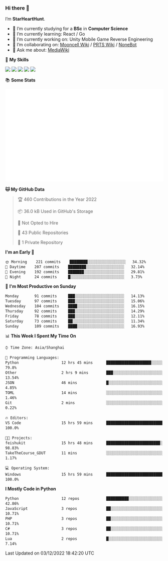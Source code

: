 ### Hi there 👋

I’m **StarHeartHunt**.

- 🏫 I’m currently studying for a **BSc** in **Computer Science**
- 🌱 I’m currently learning: React / Go
- 🔭 I’m currently working on: Unity Mobile Game Reverse Engineering
- 👯 I’m collaborating on: [Mooncell Wiki](https://fgo.wiki/) / [PRTS Wiki](http://prts.wiki/) / [NoneBot](https://github.com/nonebot)
- 💬 Ask me about: [MediaWiki](https://www.mediawiki.org)

🌟 **My Skills**

![](https://img.shields.io/badge/-Python-3e74a2?style=flat-square&logo=Python&logoColor=fff)
![](https://img.shields.io/badge/-Vue-4fc08d?style=flat-square&logo=vue.js&logoColor=fff)
![](https://img.shields.io/badge/-Node.js-339933?style=flat-square&logo=node.js&logoColor=fff)
![](https://img.shields.io/badge/-Linux-000000?style=flat-square&logo=Linux&logoColor=fff)
![](https://img.shields.io/badge/-Dotnet-512bd4?style=flat-square&logo=.net&logoColor=fff)

📚 **Some Stats**

![](https://github.com/StarHeartHunt/github-stats/blob/master/generated/overview.svg)

<!--START_SECTION:waka-->
**🐱 My GitHub Data** 

> 🏆 460 Contributions in the Year 2022
 > 
> 📦 36.0 kB Used in GitHub's Storage 
 > 
> 🚫 Not Opted to Hire
 > 
> 📜 43 Public Repositories 
 > 
> 🔑 1 Private Repository 
 > 
**I'm an Early 🐤** 

```text
🌞 Morning    221 commits    ████████░░░░░░░░░░░░░░░░░   34.32% 
🌆 Daytime    207 commits    ████████░░░░░░░░░░░░░░░░░   32.14% 
🌃 Evening    192 commits    ███████░░░░░░░░░░░░░░░░░░   29.81% 
🌙 Night      24 commits     █░░░░░░░░░░░░░░░░░░░░░░░░   3.73%

```
📅 **I'm Most Productive on Sunday** 

```text
Monday       91 commits     ███░░░░░░░░░░░░░░░░░░░░░░   14.13% 
Tuesday      97 commits     ███░░░░░░░░░░░░░░░░░░░░░░   15.06% 
Wednesday    104 commits    ████░░░░░░░░░░░░░░░░░░░░░   16.15% 
Thursday     92 commits     ███░░░░░░░░░░░░░░░░░░░░░░   14.29% 
Friday       78 commits     ███░░░░░░░░░░░░░░░░░░░░░░   12.11% 
Saturday     73 commits     ██░░░░░░░░░░░░░░░░░░░░░░░   11.34% 
Sunday       109 commits    ████░░░░░░░░░░░░░░░░░░░░░   16.93%

```


📊 **This Week I Spent My Time On** 

```text
⌚︎ Time Zone: Asia/Shanghai

💬 Programming Languages: 
Python                   12 hrs 45 mins      ████████████████████░░░░░   79.8% 
Other                    2 hrs 9 mins        ███░░░░░░░░░░░░░░░░░░░░░░   13.54% 
JSON                     46 mins             █░░░░░░░░░░░░░░░░░░░░░░░░   4.85% 
TOML                     14 mins             ░░░░░░░░░░░░░░░░░░░░░░░░░   1.46% 
Git                      2 mins              ░░░░░░░░░░░░░░░░░░░░░░░░░   0.22%

🔥 Editors: 
VS Code                  15 hrs 59 mins      █████████████████████████   100.0%

🐱‍💻 Projects: 
feishukit                15 hrs 48 mins      ████████████████████████░   98.83% 
TakeTheCourse_GDUT       11 mins             ░░░░░░░░░░░░░░░░░░░░░░░░░   1.17%

💻 Operating System: 
Windows                  15 hrs 59 mins      █████████████████████████   100.0%

```

**I Mostly Code in Python** 

```text
Python                   12 repos            ██████████░░░░░░░░░░░░░░░   42.86% 
JavaScript               3 repos             ██░░░░░░░░░░░░░░░░░░░░░░░   10.71% 
PHP                      3 repos             ██░░░░░░░░░░░░░░░░░░░░░░░   10.71% 
C#                       3 repos             ██░░░░░░░░░░░░░░░░░░░░░░░   10.71% 
Lua                      2 repos             █░░░░░░░░░░░░░░░░░░░░░░░░   7.14%

```



 Last Updated on 03/12/2022 18:42:20 UTC
<!--END_SECTION:waka-->
